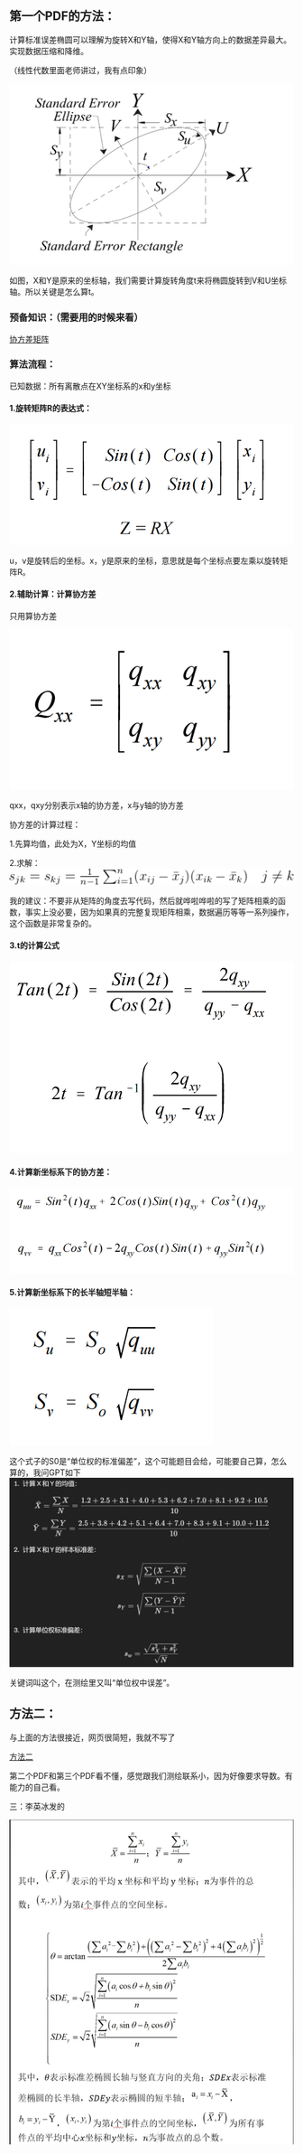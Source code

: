 ## 第一个PDF的方法：

计算标准误差椭圆可以理解为旋转X和Y轴，使得X和Y轴方向上的数据差异最大。实现数据压缩和降维。

（线性代数里面老师讲过，我有点印象）

![71627479873](标准误差椭圆.assets/1716274798731.png)

如图，X和Y是原来的坐标轴，我们需要计算旋转角度t来将椭圆旋转到V和U坐标轴。所以关键是怎么算t。



### 预备知识：（需要用的时候来看）

[协方差矩阵](https://blog.csdn.net/forest_LL/article/details/135288260)

### 算法流程：

已知数据：所有离散点在XY坐标系的x和y坐标

#### 1.旋转矩阵R的表达式：

![71627545537](标准误差椭圆.assets/1716275455373.png)

u，v是旋转后的坐标。x，y是原来的坐标，意思就是每个坐标点要左乘以旋转矩阵R。

#### 2.辅助计算：计算协方差

只用算协方差

![71627855814](标准误差椭圆.assets/1716278558141.png)

qxx，qxy分别表示x轴的协方差，x与y轴的协方差

协方差的计算过程：

1.先算均值，此处为X，Y坐标的均值

2.求解：![71629515566](标准误差椭圆.assets/1716295155667.png)

我的建议：不要非从矩阵的角度去写代码，然后就哗啦哗啦的写了矩阵相乘的函数，事实上没必要，因为如果真的完整复现矩阵相乘，数据遍历等等一系列操作，这个函数是非常复杂的。

#### 3.t的计算公式

![71627862093](标准误差椭圆.assets/1716278620937.png)

#### 4.计算新坐标系下的协方差：

![71629339428](标准误差椭圆.assets/1716293394284.png)

#### 5.计算新坐标系下的长半轴短半轴：

![71629352937](标准误差椭圆.assets/1716293529376.png)

这个式子的S0是“单位权的标准偏差”，这个可能题目会给，可能要自己算，怎么算的，我问GPT如下![71629680406](标准误差椭圆.assets/1716296804066.png)

关键词叫这个，在测绘里又叫“单位权中误差”。

## 方法二：

与上面的方法很接近，网页很简短，我就不写了

[方法二](https://help.autodesk.com/view/CIV3D/2024/CHS/?guid=GUID-7EDBB01A-B41C-405A-BBA8-A12E01F4C303)



第二个PDF和第三个PDF看不懂，感觉跟我们测绘联系小，因为好像要求导数。有能力的自己看。





三：李英冰发的

![72172328282](标准误差椭圆.assets/1721723282827.png)